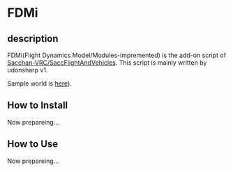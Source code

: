# FDMi

## description
FDMi(Flight Dynamics Model/Modules-impremented) is the add-on script of [Sacchan-VRC/SaccFlightAndVehicles](https://github.com/Sacchan-VRC/SaccFlightAndVehicles).
This script is mainly written by udonsharp v1.

Sample world is [here]([https://vrchat.com/home/world/wrld_170de0d3-2a97-4ee5-9df5-3bfda7ac2e64)).

## How to Install
Now prepareing...

## How to Use
Now prepareing...
